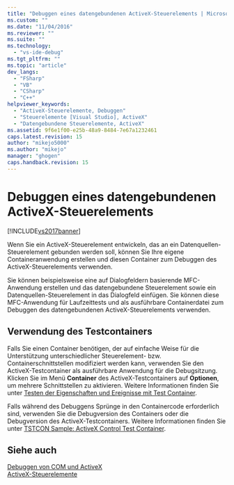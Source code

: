 ```yaml
---
title: "Debuggen eines datengebundenen ActiveX-Steuerelements | Microsoft Docs"
ms.custom: ""
ms.date: "11/04/2016"
ms.reviewer: ""
ms.suite: ""
ms.technology: 
  - "vs-ide-debug"
ms.tgt_pltfrm: ""
ms.topic: "article"
dev_langs: 
  - "FSharp"
  - "VB"
  - "CSharp"
  - "C++"
helpviewer_keywords: 
  - "ActiveX-Steuerelemente, Debuggen"
  - "Steuerelemente [Visual Studio], ActiveX"
  - "Datengebundene Steuerelemente, ActiveX"
ms.assetid: 9f6e1f00-e25b-48a9-8484-7e67a1232461
caps.latest.revision: 15
author: "mikejo5000"
ms.author: "mikejo"
manager: "ghogen"
caps.handback.revision: 15
---
```

# Debuggen eines datengebundenen ActiveX-Steuerelements
[!INCLUDE[vs2017banner](../code-quality/includes/vs2017banner.md)]

Wenn Sie ein ActiveX\-Steuerelement entwickeln, das an ein Datenquellen\-Steuerelement gebunden werden soll, können Sie Ihre eigene Containeranwendung erstellen und diesen Container zum Debuggen des ActiveX\-Steuerelements verwenden.  
  
 Sie können beispielsweise eine auf Dialogfeldern basierende MFC\-Anwendung erstellen und das datengebundene Steuerelement sowie ein Datenquellen\-Steuerelement in das Dialogfeld einfügen.  Sie können diese MFC\-Anwendung für Laufzeittests und als ausführbare Containerdatei zum Debuggen des datengebundenen ActiveX\-Steuerelements verwenden.  
  
## Verwendung des Testcontainers  
 Falls Sie einen Container benötigen, der auf einfache Weise für die Unterstützung unterschiedlicher Steuerelement\- bzw. Containerschnittstellen modifiziert werden kann, verwenden Sie den ActiveX\-Testcontainer als ausführbare Anwendung für die Debugsitzung.  Klicken Sie im Menü **Container** des ActiveX\-Testcontainers auf **Optionen**, um mehrere Schnittstellen zu aktivieren.  Weitere Informationen finden Sie unter [Testen der Eigenschaften und Ereignisse mit Test Container](/visual-cpp/mfc/testing-properties-and-events-with-test-container).  
  
 Falls während des Debuggens Sprünge in den Containercode erforderlich sind, verwenden Sie die Debugversion des Containers oder die Debugversion des ActiveX\-Testcontainers.  Weitere Informationen finden Sie unter [TSTCON Sample: ActiveX Control Test Container](http://msdn.microsoft.com/de-de/72fa40ef-27d3-400c-813f-10b03236e600).  
  
## Siehe auch  
 [Debuggen von COM und ActiveX](../debugger/com-and-activex-debugging.md)   
 [ActiveX\-Steuerelemente](/visual-cpp/mfc/activex-controls)